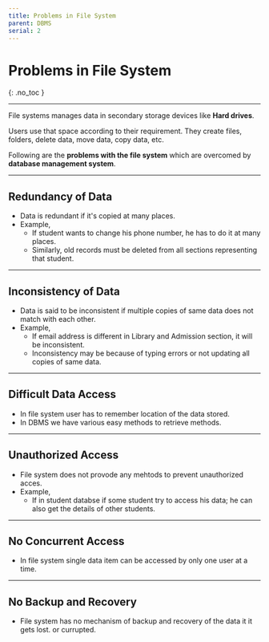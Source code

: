 ```yaml
---
title: Problems in File System
parent: DBMS
serial: 2
---
```


# Problems in File System
{: .no_toc }

***

File systems manages data in secondary storage devices like **Hard drives**. 

Users use that space according to their requirement. They create files, folders, delete data, move data, copy data, etc.

Following are the **problems with the file system** which are overcomed by **database management system**.

***

## Redundancy of Data

- Data is redundant if it's copied at many places.
- Example,
    - If student wants to change his phone number, he has to do it at many places.
    - Similarly, old records must be deleted from all sections representing that student.

***

## Inconsistency of Data

- Data is said to be inconsistent if multiple copies of same data does not match with each other. 
- Example, 
    - If email address is different in Library and Admission section, it will be inconsistent. 
    - Inconsistency may be because of typing errors or not updating all copies of same data.

***

## Difficult Data Access

- In file system user has to remember location of the data stored.
- In DBMS we have various easy methods to retrieve methods.

***

## Unauthorized Access

- File system does not provode any mehtods to prevent unauthorized acces.
- Example,
    - If in student databse if some student try to access his data; he can also get the details of other students.

***

## No Concurrent Access

- In file system single data item can be accessed by only one user at a time.

***

## No Backup and Recovery

- File system has no mechanism of backup and recovery of the data it it gets lost. or currupted.